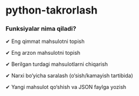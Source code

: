 # python-takrorlash

### Funksiyalar nima qiladi?

✔ Eng qimmat mahsulotni topish

✔ Eng arzon mahsulotni topish

✔ Berilgan turdagi mahsulotlarni chiqarish

✔ Narxi bo‘yicha saralash (o‘sish/kamayish tartibida)

✔ Yangi mahsulot qo‘shish va JSON faylga yozish
